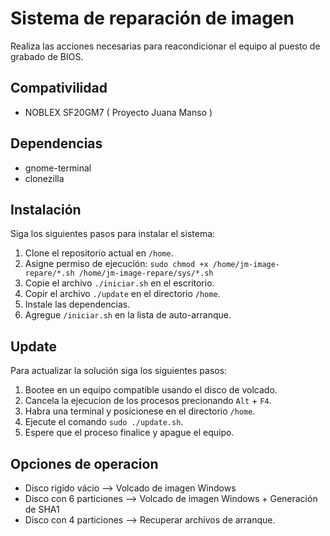 # Sistema de reparación de imagen
Realiza las acciones necesarias para reacondicionar el equipo al puesto de grabado de BIOS.

## Compativilidad
- NOBLEX SF20GM7 ( Proyecto Juana Manso )

## Dependencias
- gnome-terminal
- clonezilla

## Instalación
Siga los siguientes pasos para instalar el sistema:

1. Clone el repositorio actual en `/home`.
2. Asigne permiso de ejecución: `sudo chmod +x /home/jm-image-repare/*.sh /home/jm-image-repare/sys/*.sh`
3. Copie el archivo `./iniciar.sh` en el escritorio.
4. Copir el archivo `./update` en el directorio `/home`.
5. Instale las dependencias.
6. Agregue `/iniciar.sh` en la lista de auto-arranque.

## Update
Para actualizar la solución siga los siguientes pasos:

1. Bootee en un equipo compatible usando el disco de volcado.
2. Cancela la ejecucion de los procesos precionando `Alt` + `F4`.
3. Habra una terminal y posicionese en el directorio `/home`.
4. Ejecute el comando `sudo ./update.sh`.
5. Espere que el proceso finalice y apague el equipo.  

## Opciones de operacion
- Disco rigido vácio        -->     Volcado de imagen Windows
- Disco con 6 particiones   -->     Volcado de imagen Windows + Generación de SHA1
- Disco con 4 particiones   -->     Recuperar archivos de arranque.